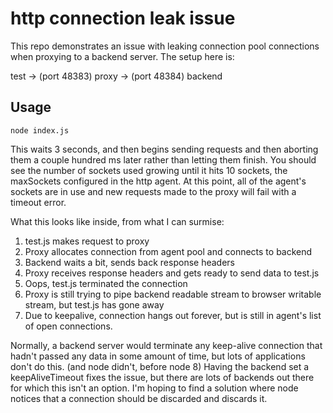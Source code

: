 # http connection leak issue

This repo demonstrates an issue with leaking connection pool connections when proxying to a backend server. The setup here is:

test -> (port 48383) proxy -> (port 48384) backend

## Usage

`node index.js`

This waits 3 seconds, and then begins sending requests and then aborting them a couple hundred ms later rather than letting them finish. You should see the number of sockets used growing until it hits 10 sockets, the maxSockets configured in the http agent. At this point, all of the agent's sockets are in use and new requests made to the proxy will fail with a timeout error.

What this looks like inside, from what I can surmise:

1. test.js makes request to proxy
2. Proxy allocates connection from agent pool and connects to backend
3. Backend waits a bit, sends back response headers
4. Proxy receives response headers and gets ready to send data to test.js
5. Oops, test.js terminated the connection
6. Proxy is still trying to pipe backend readable stream to browser writable stream, but test.js has gone away
7. Due to keepalive, connection hangs out forever, but is still in agent's list of open connections.

Normally, a backend server would terminate any keep-alive connection that hadn't passed any data in some amount of time, but lots of applications don't do this. (and node didn't, before node 8) Having the backend set a keepAliveTimeout fixes the issue, but there are lots of backends out there for which this isn't an option. I'm hoping to find a solution where node notices that a connection should be discarded and discards it.
